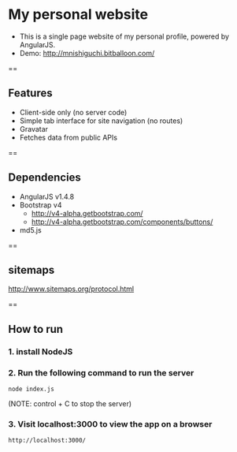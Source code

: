 # My personal website

- This is a single page website of my personal profile, powered by AngularJS.
- Demo: http://mnishiguchi.bitballoon.com/

==

## Features
- Client-side only (no server code)
- Simple tab interface for site navigation (no routes)
- Gravatar
- Fetches data from public APIs

==

## Dependencies
- AngularJS v1.4.8
- Bootstrap v4
    + http://v4-alpha.getbootstrap.com/
    + http://v4-alpha.getbootstrap.com/components/buttons/
- md5.js

==

## sitemaps

http://www.sitemaps.org/protocol.html

==

## How to run

### 1. install NodeJS

### 2. Run the following command to run the server

```
node index.js
```
(NOTE: control + C to stop the server)

### 3. Visit localhost:3000 to view the app on a browser
```
http://localhost:3000/
```
